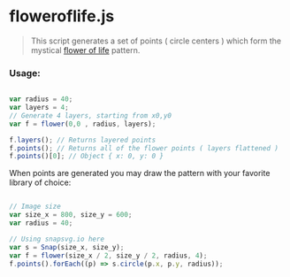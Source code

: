 floweroflife.js
===========

> This script generates a set of points ( circle centers ) which form the mystical [flower of life](https://en.wikipedia.org/wiki/Overlapping_circles_grid#Modern_usage) pattern.

### Usage: 
```javascript

var radius = 40;
var layers = 4;
// Generate 4 layers, starting from x0,y0
var f = flower(0,0 , radius, layers);

f.layers(); // Returns layered points
f.points(); // Returns all of the flower points ( layers flattened )
f.points()[0]; // Object { x: 0, y: 0 }

```

When points are generated you may draw the pattern with your favorite library of choice:

```javascript

// Image size
var size_x = 800, size_y = 600;
var radius = 40;

// Using snapsvg.io here
var s = Snap(size_x, size_y);
var f = flower(size_x / 2, size_y / 2, radius, 4);
f.points().forEach((p) => s.circle(p.x, p.y, radius));

```
